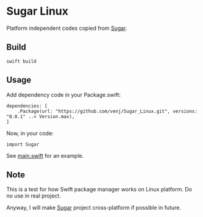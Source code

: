 Sugar Linux
===========

Platform independent codes copied from [Sugar](https://github.com/venj/Sugar).

Build
-----

```
swift build
```

Usage
-----

Add dependency code in your Package.swift:

```
dependencies: [
    .Package(url: "https://github.com/venj/Sugar_Linux.git", versions: "0.0.1" ..< Version.max),
]
```

Now, in your code:

```
import Sugar
```

See [main.swift](https://github.com/venj/SugarTest/blob/master/Sources/main.swift) for an example.

Note
----

This is a test for how Swift package manager works on Linux platform. Do no use in real project. 

Anyway, I will make [Sugar](https://github.com/venj/Sugar) project cross-platform if possible in future. 
